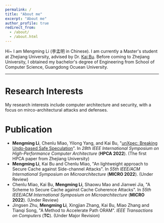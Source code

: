 ```yaml
---
permalink: /
title: "About me"
excerpt: "About me"
author_profile: true
redirect_from: 
  - /about/
  - /about.html
---
```


Hi~ I am Mengming Li (李孟明 in Chinese). I am currently a Master's student at Zhejiang University, advised by Dr. [Kai Bu](https://list.zju.edu.cn/kaibu/). Before coming to Zhejiang University, I obtained my bachelor's degree of Engineering from School of Computer Science, Guangdong Ocuean University.

---
# Research Interests

My research interests include computer architecture and security, with a focus on mirco-architectural attacks and defenses.

# Publication

 * **Mengming Li**, Chenlu Miao, Yilong Yang, and Kai Bu, &quot;[unXpec: Breaking Undo-based Safe Speculation](/files/unXpec.pdf)&quot;. In *28th IEEE International Symposium on High-Performance Computer Architecture* (**HPCA 2022**). (The first HPCA paper from Zhejiang University)
 * **Mengming Li**, Kai Bu and Chenlu Miao, "An lightweight approach to Secure Cache against Side-channel Attacks". In *55th IEEE/ACM International Symposium on Microarchitecture* (**MICRO 2022**). (Under Review)
 * Chenlu Miao, Kai Bu, **Mengming Li**, Shaowu Mao and Jianwei Jia, "A Scheme to Secure Cache against Cache Coherence Attacks". In *55th IEEE/ACM International Symposium on Microarchitecture* (**MICRO 2022**). (Under Review)
 * Jingsen Zhu, **Mengming Li**, Xingjian Zhang, Kai Bu, Miao Zhang and Tianqi Song, "A Method to Accelerate Path ORAM". *IEEE Transactions on Computers* (**TC**). (Under Major Revision)
 


